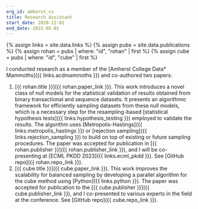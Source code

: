 ```yaml
---
org_id: amherst_cs
title: Research Assistant
start_date: 2020-12-01
end_date: 2022-05-01
---
```


{% assign links = site.data.links %}
{% assign pubs = site.data.publications %}
{% assign rohan = pubs | where: "id", "rohan" | first %}
{% assign cube = pubs | where: "id", "cube" | first %}

I conducted research as a member of the [Amherst College Data* Mammoths]({{
links.acdmammoths }}) and co-authored two papers:

1. [{{ rohan.title }}]({{ rohan.paper_link }}). This work introduces a novel
   class of null models for the statistical validation of results obtained from
   binary transactional and sequence datasets. It presents an algorithmic
   framework for efficiently sampling datasets from these null models, which is
   a necessary step for the resampling-based [statistical hypothesis tests]({{
   links.hypothesis_testing }}) employed to validate the results. The algorithm
   uses [Metropolis-Hastings]({{ links.metropolis_hastings }}) or [rejection
   sampling]({{ links.rejection_sampling }}) to build on top of existing or
   future sampling procedures. The paper was accepted for publication in [{{
   rohan.publisher }}]({{ rohan.publisher_link }}), and I will be co-presenting
   at [ECML PKDD 2023]({{ links.ecml_pkdd }}). See [GitHub repo]({{
   rohan.repo_link }}).
1. [{{ cube.title }}]({{ cube.paper_link }}). This work improves the scalability
   for balanced sampling by developing a parallel algorithm for the cube method
   using [Python]({{ links.python }}). The paper was accepted for publication to
   the [{{ cube.publisher }}]({{ cube.publisher_link }}), and I co-presented to
   various experts in the field at the conference. See [GitHub repo]({{
   cube.repo_link }}).
